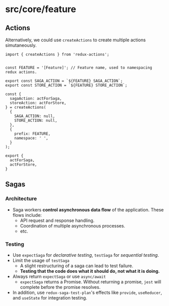 # src/core/feature

## Actions
Alternatively, we could use `createActions` to create multiple actions simutaneously.
```
import { createActions } from 'redux-actions';


const FEATURE = '[Feature]'; // Feature name, used to namespacing redux actions.

export const SAGA_ACTION = `${FEATURE} SAGA_ACTION`;
export const STORE_ACTION = `${FEATURE} STORE_ACTION`;

const {
  sagaAction: actForSaga,
  storeAction: actForStore,
} = createActions(
  {
    SAGA_ACTION: null,
    STORE_ACTION: null,
  },
  {
    prefix: FEATURE,
    namespace: ' ',
  }
);

export {
  actForSaga,
  actForStore,
}
```

## Sagas
### Architecture
- Saga workers **control asynchronous data flow** of the application. These flows include:
  - API request and response handling.
  - Coordination of multiple asynchronous processes.
  - etc.

### Testing
- Use `expectSaga` for *declarative testing*, `testSaga` for *sequential testing*.
- Limit the usage of `testSaga`
  - A slight restructuring of a saga can lead to test failure.
  - **Testing that the code does what it should do, not what it is doing.**
- Always return `expectSaga` or use `async/await`
  - `expectSaga` returns a Promise. Without returning a promise, `jest` will complete before the promise resolves.
- In addition, use `redux-saga-test-plan`'s effects like `provide`, `useReducer`, and `useState` for integration testing.
